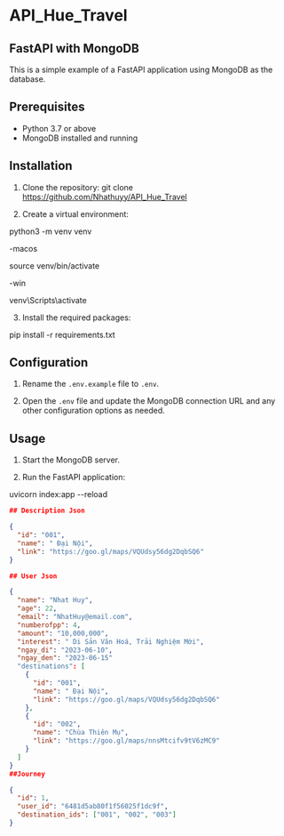 # API_Hue_Travel

## FastAPI with MongoDB

This is a simple example of a FastAPI application using MongoDB as the database.

## Prerequisites

- Python 3.7 or above
- MongoDB installed and running

## Installation

1. Clone the repository:
git clone https://github.com/Nhathuyy/API_Hue_Travel


2. Create a virtual environment:

python3 -m venv venv

-macos

source venv/bin/activate


-win 

venv\Scripts\activate



3. Install the required packages:

pip install -r requirements.txt


## Configuration

1. Rename the `.env.example` file to `.env`.

2. Open the `.env` file and update the MongoDB connection URL and any other configuration options as needed.

## Usage

1. Start the MongoDB server.

2. Run the FastAPI application:

uvicorn index:app --reload
```json
## Description Json

{
  "id": "001",
  "name": " Đại Nội",
  "link": "https://goo.gl/maps/VQUdsy56dg2DqbSQ6"
}

## User Json

{
  "name": "Nhat Huy",
  "age": 22,
  "email": "NhatHuy@email.com",
  "numberofpp": 4,
  "amount": "10,000,000",
  "interest": " Di Sản Văn Hoá, Trải Nghiệm Mới",
  "ngay_di": "2023-06-10",
  "ngay_den": "2023-06-15"
  "destinations": [
    {
      "id": "001",
      "name": " Đại Nội",
      "link": "https://goo.gl/maps/VQUdsy56dg2DqbSQ6"
    },
    {
      "id": "002",
      "name": "Chùa Thiên Mụ",
      "link": "https://goo.gl/maps/nnsMtcifv9tV6zMC9"
    }
  ]
}
##Journey  

{
  "id": 1,
  "user_id": "6481d5ab80f1f56025f1dc9f",
  "destination_ids": ["001", "002", "003"]
}

